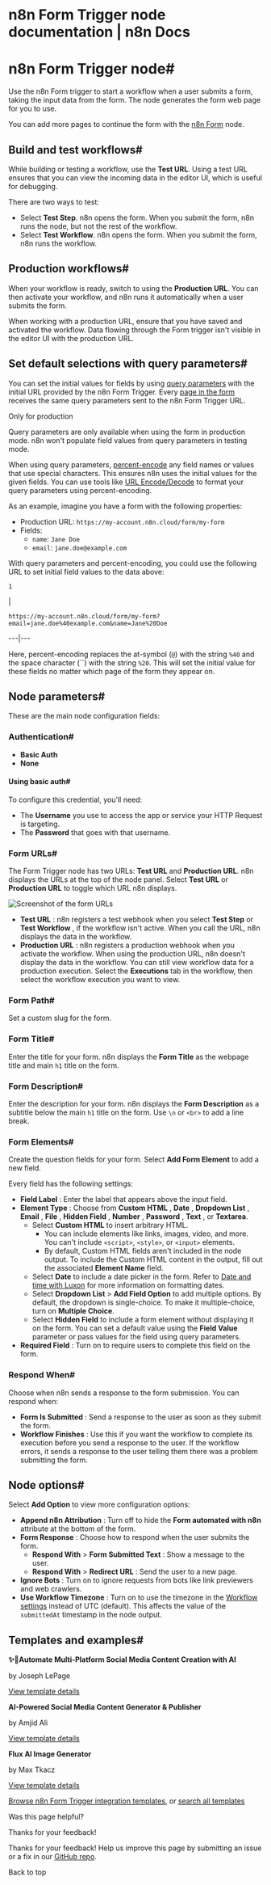 # n8n Form Trigger node documentation | n8n Docs

[ ](https://github.com/n8n-io/n8n-docs/edit/main/docs/integrations/builtin/core-nodes/n8n-nodes-base.formtrigger.md "Edit this page")

# n8n Form Trigger node#

Use the n8n Form trigger to start a workflow when a user submits a form, taking the input data from the form. The node generates the form web page for you to use.

You can add more pages to continue the form with the [n8n Form](../n8n-nodes-base.form/) node.

## Build and test workflows#

While building or testing a workflow, use the **Test URL**. Using a test URL ensures that you can view the incoming data in the editor UI, which is useful for debugging. 

There are two ways to test:

  * Select **Test Step**. n8n opens the form. When you submit the form, n8n runs the node, but not the rest of the workflow.
  * Select **Test Workflow**. n8n opens the form. When you submit the form, n8n runs the workflow.

## Production workflows#

When your workflow is ready, switch to using the **Production URL**. You can then activate your workflow, and n8n runs it automatically when a user submits the form.

When working with a production URL, ensure that you have saved and activated the workflow. Data flowing through the Form trigger isn't visible in the editor UI with the production URL.

## Set default selections with query parameters#

You can set the initial values for fields by using [query parameters](https://en.wikipedia.org/wiki/Query_string#Web_forms) with the initial URL provided by the n8n Form Trigger. Every [page in the form](../n8n-nodes-base.form/) receives the same query parameters sent to the n8n Form Trigger URL.

Only for production

Query parameters are only available when using the form in production mode. n8n won't populate field values from query parameters in testing mode.

When using query parameters, [percent-encode](https://en.wikipedia.org/wiki/Percent-encoding) any field names or values that use special characters. This ensures n8n uses the initial values for the given fields. You can use tools like [URL Encode/Decode](https://www.url-encode-decode.com/) to format your query parameters using percent-encoding.

As an example, imagine you have a form with the following properties:

  * Production URL: `https://my-account.n8n.cloud/form/my-form`
  * Fields:
    * `name`: `Jane Doe`
    * `email`: `jane.doe@example.com`

With query parameters and percent-encoding, you could use the following URL to set initial field values to the data above:
    
    
    1

| 
    
    
    https://my-account.n8n.cloud/form/my-form?email=jane.doe%40example.com&name=Jane%20Doe
      
  
---|---  
  
Here, percent-encoding replaces the at-symbol (`@`) with the string `%40` and the space character (``) with the string `%20`. This will set the initial value for these fields no matter which page of the form they appear on.

## Node parameters#

These are the main node configuration fields:

### Authentication#

  * **Basic Auth**
  * **None**

#### Using basic auth#

To configure this credential, you'll need:

  * The **Username** you use to access the app or service your HTTP Request is targeting.
  * The **Password** that goes with that username.

### Form URLs#

The Form Trigger node has two URLs: **Test URL** and **Production URL**. n8n displays the URLs at the top of the node panel. Select **Test URL** or **Production URL** to toggle which URL n8n displays.

![Screenshot of the form URLs](../../../../_images/integrations/builtin/core-nodes/form-trigger/form-urls.png)

  * **Test URL** : n8n registers a test webhook when you select **Test Step** or **Test Workflow** , if the workflow isn't active. When you call the URL, n8n displays the data in the workflow.
  * **Production URL** : n8n registers a production webhook when you activate the workflow. When using the production URL, n8n doesn't display the data in the workflow. You can still view workflow data for a production execution. Select the **Executions** tab in the workflow, then select the workflow execution you want to view.

### Form Path#

Set a custom slug for the form.

### Form Title#

Enter the title for your form. n8n displays the **Form Title** as the webpage title and main `h1` title on the form.

### Form Description#

Enter the description for your form. n8n displays the **Form Description** as a subtitle below the main `h1` title on the form. Use `\n` or `<br>` to add a line break. 

### Form Elements#

Create the question fields for your form. Select **Add Form Element** to add a new field.

Every field has the following settings:

  * **Field Label** : Enter the label that appears above the input field. 
  * **Element Type** : Choose from **Custom HTML** , **Date** , **Dropdown List** , **Email** , **File** , **Hidden Field** , **Number** , **Password** , **Text** , or **Textarea**.
    * Select **Custom HTML** to insert arbitrary HTML.
      * You can include elements like links, images, video, and more. You can't include `<script>`, `<style>`, or `<input>` elements.
      * By default, Custom HTML fields aren't included in the node output. To include the Custom HTML content in the output, fill out the associated **Element Name** field.
    * Select **Date** to include a date picker in the form. Refer to [Date and time with Luxon](../../../../code/cookbook/luxon/) for more information on formatting dates.
    * Select **Dropdown List** > **Add Field Option** to add multiple options. By default, the dropdown is single-choice. To make it multiple-choice, turn on **Multiple Choice**. 
    * Select **Hidden Field** to include a form element without displaying it on the form. You can set a default value using the **Field Value** parameter or pass values for the field using query parameters.
  * **Required Field** : Turn on to require users to complete this field on the form. 

### Respond When#

Choose when n8n sends a response to the form submission. You can respond when:

  * **Form Is Submitted** : Send a response to the user as soon as they submit the form.
  * **Workflow Finishes** : Use this if you want the workflow to complete its execution before you send a response to the user. If the workflow errors, it sends a response to the user telling them there was a problem submitting the form.

## Node options#

Select **Add Option** to view more configuration options: 

  * **Append n8n Attribution** : Turn off to hide the **Form automated with n8n** attribute at the bottom of the form.
  * **Form Response** : Choose how to respond when the user submits the form. 
    * **Respond With** > **Form Submitted Text** : Show a message to the user.
    * **Respond With** > **Redirect URL** : Send the user to a new page.
  * **Ignore Bots** : Turn on to ignore requests from bots like link previewers and web crawlers. 
  * **Use Workflow Timezone** : Turn on to use the timezone in the [Workflow settings](../../../../workflows/settings/) instead of UTC (default). This affects the value of the `submittedAt` timestamp in the node output. 

## Templates and examples#

**✨🤖Automate Multi-Platform Social Media Content Creation with AI**

by Joseph LePage

[View template details](https://n8n.io/workflows/3066-automate-multi-platform-social-media-content-creation-with-ai/)

**AI-Powered Social Media Content Generator & Publisher**

by Amjid Ali

[View template details](https://n8n.io/workflows/2950-ai-powered-social-media-content-generator-and-publisher/)

**Flux AI Image Generator**

by Max Tkacz

[View template details](https://n8n.io/workflows/2417-flux-ai-image-generator/)

[Browse n8n Form Trigger integration templates](https://n8n.io/integrations/n8n-form-trigger/), or [search all templates](https://n8n.io/workflows/)

Was this page helpful? 

Thanks for your feedback! 

Thanks for your feedback! Help us improve this page by submitting an issue or a fix in our [GitHub repo](https://github.com/n8n-io/n8n-docs). 

Back to top